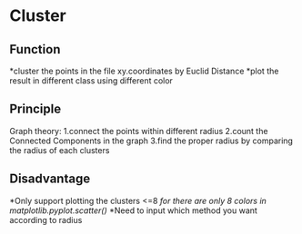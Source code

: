 # Cluster
## Function
*cluster the points in the file xy.coordinates by Euclid Distance
*plot the result in different class using different color
## Principle
Graph theory:
1.connect the points within different radius
2.count the Connected Components in the graph
3.find the proper radius by comparing the radius of each clusters
## Disadvantage
*Only support plotting the clusters <=8
*for there are only 8 colors in matplotlib.pyplot.scatter()*
*Need to input which method you want according to radius